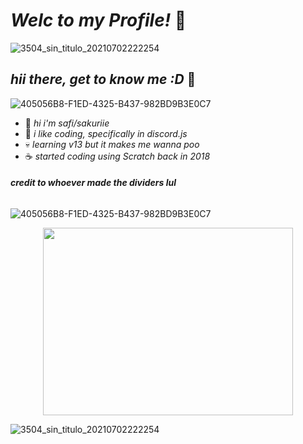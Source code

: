 # _Welc to my Profile!_ 🍓
![3504_sin_titulo_20210702222254](https://user-images.githubusercontent.com/88029789/129676607-6163f22b-79c5-43c7-870f-7cac8ec1dd8a.png) 
## _hii there, get to know me :D_ 🍉
![405056B8-F1ED-4325-B437-982BD9B3E0C7](https://user-images.githubusercontent.com/88029789/129837660-49111d3f-483e-4d2b-9efe-2702022e90ba.png)

* 🥛  _hi i'm safi/sakuriie_
* 🎀 _i like coding, specifically in discord.js_
* 💀 _learning v13 but it makes me wanna poo_ 
* ☕ _started coding using Scratch back in 2018_

###### _**credit to whoever made the dividers lul**_
![405056B8-F1ED-4325-B437-982BD9B3E0C7](https://user-images.githubusercontent.com/88029789/129837660-49111d3f-483e-4d2b-9efe-2702022e90ba.png)

<p align="middle">
  <img width="400" height="300" src="https://user-images.githubusercontent.com/88029789/129816916-18670ae4-495b-4978-ae37-80178a0fd160.gif">
  
![3504_sin_titulo_20210702222254](https://user-images.githubusercontent.com/88029789/129676607-6163f22b-79c5-43c7-870f-7cac8ec1dd8a.png) 
